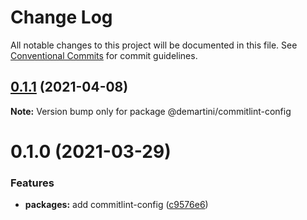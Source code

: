 # Change Log

All notable changes to this project will be documented in this file.
See [Conventional Commits](https://conventionalcommits.org) for commit guidelines.

## [0.1.1](https://github.com/demartini/base-configs/compare/@demartini/commitlint-config@0.1.0...@demartini/commitlint-config@0.1.1) (2021-04-08)

**Note:** Version bump only for package @demartini/commitlint-config





# 0.1.0 (2021-03-29)


### Features

* **packages:** add commitlint-config ([c9576e6](https://github.com/demartini/base-configs/commit/c9576e64d6ce55d75030bb42a5382ed3e95d7797))
